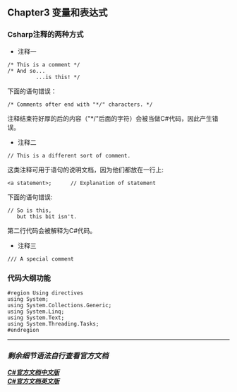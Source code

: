 ## Chapter3 变量和表达式
### Csharp注释的两种方式
* 注释一
~~~
/* This is a comment */
/* And so...
         ...is this! */
~~~
下面的语句错误：
~~~
/* Comments ofter end with "*/" characters. */ 
~~~
注释结束符好厚的后的内容（"*/"后面的字符）会被当做C#代码，因此产生错误。
* 注释二
~~~
// This is a different sort of comment.
~~~
这类注释可用于语句的说明文档，因为他们都放在一行上:
~~~
<a statement>;      // Explanation of statement
~~~
下面的语句错误:
~~~
// So is this,
   but this bit isn't.
~~~
第二行代码会被解释为C#代码。
* 注释三
~~~
/// A special comment
~~~
### 代码大纲功能
~~~
#region Using directives
using System;
using System.Collections.Generic;
using System.Linq;
using System.Text;
using System.Threading.Tasks;
#endregion
~~~
---
### **_剩余细节语法自行查看官方文档_**
***[C#官方文档中文版](https://docs.microsoft.com/zh-cn/dotnet/csharp/)***<br> 
***[C#官方文档英文版](https://docs.microsoft.com/en-US/dotnet/csharp/)***

